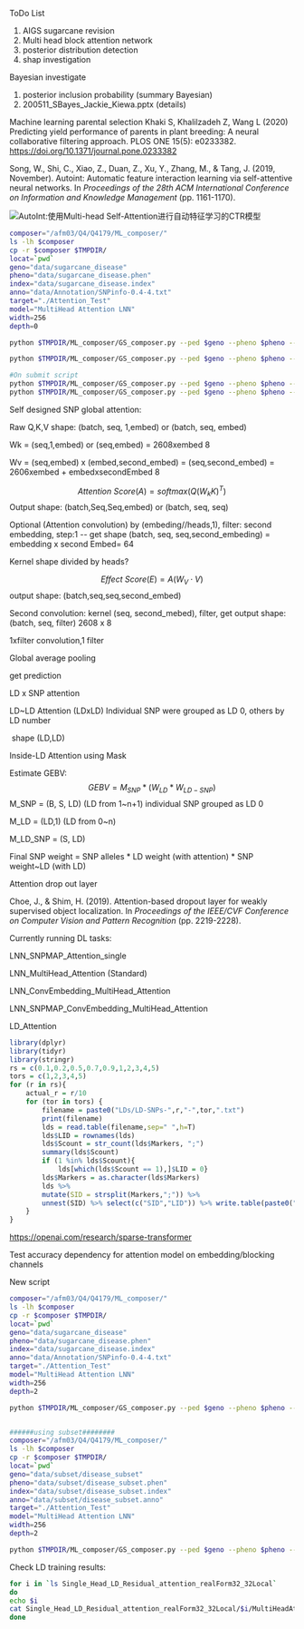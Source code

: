 ToDo List

1. AIGS sugarcane revision 
2. Multi head block attention network
3. posterior distribution detection
4. shap investigation 



Bayesian investigate

1. posterior inclusion probability (summary Bayesian)
2. 200511_SBayes_Jackie_Kiewa.pptx (details)

Machine learning parental selection
Khaki S, Khalilzadeh Z, Wang L (2020) Predicting yield performance of parents in plant breeding: A neural collaborative filtering approach. PLOS ONE 15(5): e0233382. https://doi.org/10.1371/journal.pone.0233382



Song, W., Shi, C., Xiao, Z., Duan, Z., Xu, Y., Zhang, M., & Tang, J. (2019, November). Autoint: Automatic feature interaction learning via self-attentive neural networks. In *Proceedings of the 28th ACM International Conference on Information and Knowledge Management* (pp. 1161-1170).

![AutoInt:使用Multi-head Self-Attention进行自动特征学习的CTR模型](https://picx.zhimg.com/v2-4875432d62160ab97a87a17d900dd704_720w.jpg?source=172ae18b)

```bash
composer="/afm03/Q4/Q4179/ML_composer/"
ls -lh $composer
cp -r $composer $TMPDIR/
locat=`pwd`
geno="data/sugarcane_disease"
pheno="data/sugarcane_disease.phen"
index="data/sugarcane_disease.index"
anno="data/Annotation/SNPinfo-0.4-4.txt"
target="./Attention_Test"
model="MultiHead Attention LNN"
width=256
depth=0

python $TMPDIR/ML_composer/GS_composer.py --ped $geno --pheno $pheno --mpheno 1 --index $index --annotation $anno --trait smut --width $width --depth $depth --model "MultiHead Attention LNN" -o $target --quiet 0 --plot --epoch 10 --num-heads 2 --batch 2 --lr 0.0001

python $TMPDIR/ML_composer/GS_composer.py --ped $geno --pheno $pheno --mpheno 1 --index $index --trait smut --width $width --depth $depth --model "Attention CNN" -o $target --quiet 1 --plot --epoch 15 --num-heads 2 --lr 0.001 --residual --batch 8

#On submit script
python $TMPDIR/ML_composer/GS_composer.py --ped $geno --pheno $pheno --mpheno 1 --index $index --trait smut --width $width --depth $depth --model "Attention CNN" -o $target --quiet 0 --plot --epoch 80 --num-heads 2 --lr 0.01 --residual
python $TMPDIR/ML_composer/GS_composer.py --ped $geno --pheno $pheno --mpheno 2 --index $index --trait pachy --width $width --depth $depth --model "Attention CNN" -o $target --quiet 0 --plot --epoch 80 --num-heads 2 --lr 0.01 --residual
```



Self designed SNP global attention:

Raw Q,K,V shape: (batch, seq, 1,embed) or (batch, seq, embed)

Wk = (seq,1,embed) or (seq,embed) = 2608xembed 8 

Wv = (seq,embed) x (embed,second_embed) = (seq,second_embed) = 2606xembed + embedxsecondEmbed 8


$$
Attention\ Score (A) = softmax(Q(W_kK)^T)
$$
Output shape: (batch,Seq,Seq,embed) or (batch, seq, seq) 

Optional (Attention convolution) by (embeding//heads,1), filter: second embedding, step:1 -- get shape (batch, seq, seq,second_embeding) = embedding x second Embed= 64

Kernel shape divided by heads?


$$
Effect\ Score (E) = A(W_V \cdot V)
$$
output shape: (batch,seq,seq,second_embed)

Second convolution: kernel (seq, second_mebed), filter, get output shape: (batch, seq, filter) 2608 x 8

1xfilter convolution,1 filter

Global average pooling

get prediction



LD x SNP attention

LD~LD Attention (LDxLD) Individual SNP were grouped as LD 0, others by LD number

​	shape (LD,LD)

Inside-LD Attention using Mask

Estimate GEBV:
$$
GEBV = M_{SNP} * (W_{LD}*W_{LD-SNP}) 
$$
M_SNP = (B, S, LD) (LD from 1~n+1) individual SNP grouped as LD 0

M_LD = (LD,1) (LD from 0~n)

M_LD_SNP = (S, LD) 

Final SNP weight = SNP alleles * LD weight (with attention) * SNP weight~LD (with LD)



Attention drop out layer

 Choe, J., & Shim, H. (2019). Attention-based dropout layer for weakly supervised object localization. In *Proceedings of the IEEE/CVF Conference on Computer Vision and Pattern Recognition* (pp. 2219-2228).



Currently running DL tasks:

LNN_SNPMAP_Attention_single 

LNN_MultiHead_Attention (Standard)

LNN_ConvEmbedding_MultiHead_Attention

LNN_SNPMAP_ConvEmbedding_MultiHead_Attention

LD_Attention



```R
library(dplyr)
library(tidyr)
library(stringr)
rs = c(0.1,0.2,0.5,0.7,0.9,1,2,3,4,5)
tors = c(1,2,3,4,5)
for (r in rs){
	actual_r = r/10
	for (tor in tors) {
        filename = paste0("LDs/LD-SNPs-",r,"-",tor,".txt")
        print(filename)
        lds = read.table(filename,sep=" ",h=T)
        lds$LID = rownames(lds)
		lds$Scount = str_count(lds$Markers, ";")
        summary(lds$Scount)
        if (1 %in% lds$Scount){
        	lds[which(lds$Scount == 1),]$LID = 0}
        lds$Markers = as.character(lds$Markers)
        lds %>% 
		mutate(SID = strsplit(Markers,";")) %>% 
		unnest(SID) %>% select(c("SID","LID")) %>% write.table(paste0("SNP_LD_0/SNPinfo-",actual_r,"-",tor,".txt"),row.names=F,quote=F,col.names=T,sep="\t")
    }
}


```

https://openai.com/research/sparse-transformer



Test accuracy dependency for attention model on embedding/blocking channels



New script

```bash
composer="/afm03/Q4/Q4179/ML_composer/"
ls -lh $composer
cp -r $composer $TMPDIR/
locat=`pwd`
geno="data/sugarcane_disease"
pheno="data/sugarcane_disease.phen"
index="data/sugarcane_disease.index"
anno="data/Annotation/SNPinfo-0.4-4.txt"
target="./Attention_Test"
model="MultiHead Attention LNN"
width=256
depth=2

python $TMPDIR/ML_composer/GS_composer.py --ped $geno --pheno $pheno --mpheno 1 --index $index --annotation $anno --trait smut --width $width --depth $depth --model "MultiHead Attention LNN" -o $target --quiet 1 --round 1 --plot --epoch 10 --embedding 64 --num-heads 1 --batch 12 --lr 0.0001 --residual


######using subset########
composer="/afm03/Q4/Q4179/ML_composer/"
ls -lh $composer
cp -r $composer $TMPDIR/
locat=`pwd`
geno="data/subset/disease_subset"
pheno="data/subset/disease_subset.phen"
index="data/subset/disease_subset.index"
anno="data/subset/disease_subset.anno"
target="./Attention_Test"
model="MultiHead Attention LNN"
width=256
depth=2

python $TMPDIR/ML_composer/GS_composer.py --ped $geno --pheno $pheno --mpheno 1 --index $index --annotation $anno --trait smut --width $width --depth $depth --model "MultiHead Attention LNN" -o $target --quiet 1 --round 1 --plot --epoch 10 --embedding 64 --num-heads 1 --batch 64 --lr 0.0001 --residual
```





Check LD training results:

```bash
for i in `ls Single_Head_LD_Residual_attention_realForm32_32Local`
do
echo $i
cat Single_Head_LD_Residual_attention_realForm32_32Local/$i/MultiHeadAttentionLNN_train_record_smut.csv >> LD_show.txt
done 
```

